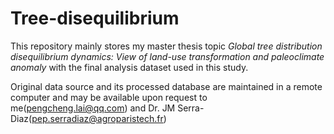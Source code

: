 # Tree-disequilibrium

This repository mainly stores my master thesis topic _Global tree distribution disequilibrium dynamics: View of land-use transformation and paleoclimate anomaly_ with the final analysis dataset used in this study. 

Original data source and its processed database are maintained in a remote computer and may be available upon request to me(pengcheng.lai@qq.com) and Dr. JM Serra-Diaz(pep.serradiaz@agroparistech.fr)
